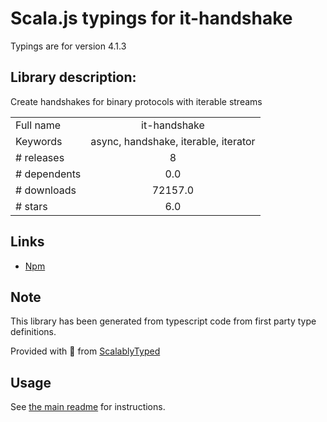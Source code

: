 
# Scala.js typings for it-handshake

Typings are for version 4.1.3

## Library description:
Create handshakes for binary protocols with iterable streams

|                    |                 |
| ------------------ | :-------------: |
| Full name          | it-handshake |
| Keywords           | async, handshake, iterable, iterator |
| # releases         | 8 |
| # dependents       | 0.0 |
| # downloads        | 72157.0 |
| # stars            | 6.0 |

## Links
- [Npm](https://www.npmjs.com/package/it-handshake)
    


## Note
This library has been generated from typescript code from first party type definitions.

Provided with :purple_heart: from [ScalablyTyped](https://github.com/oyvindberg/ScalablyTyped)

## Usage
See [the main readme](../../readme.md) for instructions.


